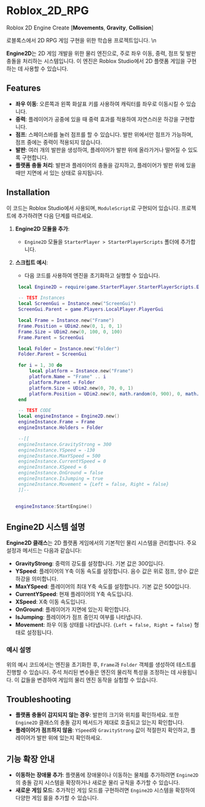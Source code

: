 # Roblox_2D_RPG
Roblox 2D Engine Create [**Movements**, **Gravity**, **Collision**]

로블록스에서 2D RPG 게임 구현을 위한 학습용 프로젝트입니다. \n

**Engine2D**는 2D 게임 개발을 위한 물리 엔진으로, 주로 좌우 이동, 중력, 점프 및 발판 충돌을 처리하는 시스템입니다. 이 엔진은 Roblox Studio에서 2D 플랫폼 게임을 구현하는 데 사용할 수 있습니다.

## Features

- **좌우 이동**: 오른쪽과 왼쪽 화살표 키를 사용하여 캐릭터를 좌우로 이동시킬 수 있습니다.
- **중력**: 플레이어가 공중에 있을 때 중력 효과를 적용하여 자연스러운 하강을 구현합니다.
- **점프**: 스페이스바를 눌러 점프를 할 수 있습니다. 발판 위에서만 점프가 가능하며, 점프 중에는 중력이 적용되지 않습니다.
- **발판**: 여러 개의 발판을 생성하여, 플레이어가 발판 위에 올라가거나 떨어질 수 있도록 구현합니다.
- **플랫폼 충돌 처리**: 발판과 플레이어의 충돌을 감지하고, 플레이어가 발판 위에 있을 때만 지면에 서 있는 상태로 유지됩니다.

## Installation

이 코드는 Roblox Studio에서 사용되며, `ModuleScript`로 구현되어 있습니다. 프로젝트에 추가하려면 다음 단계를 따르세요.

1. **Engine2D 모듈을 추가**:
   - `Engine2D` 모듈을 `StarterPlayer > StarterPlayerScripts` 폴더에 추가합니다.

2. **스크립트 예시**:
   - 다음 코드를 사용하여 엔진을 초기화하고 실행할 수 있습니다.

   ```lua
    local Engine2D = require(game.StarterPlayer.StarterPlayerScripts.Engine2D)

    -- TEST Instances
    local ScreenGui = Instance.new("ScreenGui")
    ScreenGui.Parent = game.Players.LocalPlayer.PlayerGui

    local Frame = Instance.new("Frame")
    Frame.Position = UDim2.new(0, 1, 0, 1)
    Frame.Size = UDim2.new(0, 100, 0, 100)
    Frame.Parent = ScreenGui

    local Folder = Instance.new("Folder")
    Folder.Parent = ScreenGui

    for i = 1, 30 do
        local platform = Instance.new("Frame")
        platform.Name = "Frame" .. i
        platform.Parent = Folder
        platform.Size = UDim2.new(0, 70, 0, 1)
        platform.Position = UDim2.new(0, math.random(0, 900), 0, math.random(300, 400))
    end

    -- TEST CODE
    local engineInstance = Engine2D.new()
    engineInstance.Frame = Frame
    engineInstance.Holders = Folder

    --[[
    engineInstance.GravityStrong = 300
    engineInstance.YSpeed = -130
    engineInstance.MaxYSpeed = 500
    engineInstance.CurrentYSpeed = 0
    engineInstance.XSpeed = 6
    engineInstance.OnGround = false
    engineInstance.IsJumping = true
    engineInstance.Movement = {Left = false, Right = false}
    ]]--


   engineInstance:StartEngine()

## Engine2D 시스템 설명

**Engine2D 클래스**는 2D 플랫폼 게임에서의 기본적인 물리 시스템을 관리합니다. 주요 설정과 메서드는 다음과 같습니다:

- **GravityStrong**: 중력의 강도를 설정합니다. 기본 값은 300입니다.
- **YSpeed**: 플레이어의 Y축 이동 속도를 설정합니다. 음수 값은 위로 점프, 양수 값은 하강을 의미합니다.
- **MaxYSpeed**: 플레이어의 최대 Y축 속도를 설정합니다. 기본 값은 500입니다.
- **CurrentYSpeed**: 현재 플레이어의 Y축 속도입니다.
- **XSpeed**: X축 이동 속도입니다.
- **OnGround**: 플레이어가 지면에 있는지 확인합니다.
- **IsJumping**: 플레이어가 점프 중인지 여부를 나타냅니다.
- **Movement**: 좌우 이동 상태를 나타냅니다. `{Left = false, Right = false}` 형태로 설정됩니다.

### 예시 설명
위의 예시 코드에서는 엔진을 초기화한 후, `Frame`과 `Folder` 객체를 생성하여 테스트를 진행할 수 있습니다. 주석 처리된 변수들은 엔진의 물리적 특성을 조정하는 데 사용됩니다. 이 값들을 변경하여 게임의 물리 엔진 동작을 실험할 수 있습니다.

## Troubleshooting

- **플랫폼 충돌이 감지되지 않는 경우**: 발판의 크기와 위치를 확인하세요. 또한 `Engine2D` 클래스의 충돌 감지 메서드가 제대로 호출되고 있는지 확인합니다.
- **플레이어가 점프하지 않음**: `YSpeed`와 `GravityStrong` 값이 적절한지 확인하고, 플레이어가 발판 위에 있는지 확인하세요.

## 기능 확장 안내

- **이동하는 장애물 추가**: 플랫폼에 장애물이나 이동하는 물체를 추가하려면 `Engine2D`의 충돌 감지 시스템을 확장하거나 새로운 물리 규칙을 추가할 수 있습니다.
- **새로운 게임 모드**: 추가적인 게임 모드를 구현하려면 `Engine2D` 시스템을 확장하여 다양한 게임 룰을 추가할 수 있습니다.